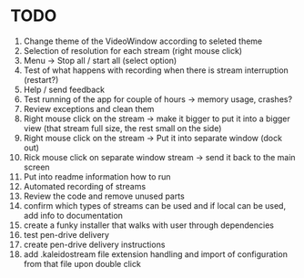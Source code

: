 # TODO

1. Change theme of the VideoWindow according to seleted theme
1. Selection of resolution for each stream (right mouse click)
1. Menu -> Stop all / start all (select option)
1. Test of what happens with recording when there is stream interruption (restart?)
1. Help / send feedback
1. Test running of the app for couple of hours -> memory usage, crashes?
1. Review exceptions and clean them
1. Right mouse click on the stream -> make it bigger to put it into a bigger view (that stream full size, the rest small on the side)
1. Right mouse click on the stream -> Put it into separate window (dock out)
1. Rick mouse click on separate window stream -> send it back to the main screen
1. Put into readme information how to run
1. Automated recording of streams
1. Review the code and remove unused parts
1. confirm which types of streams can be used and if local can be used, add info to documentation
1. create a funky installer that walks with user through dependencies
1. test pen-drive delivery
1. create pen-drive delivery instructions
1. add .kaleidostream file extension handling and import of configuration from that file upon double click
